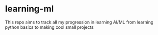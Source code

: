 # learning-ml

This repo aims to track all my progression in learning AI/ML from learning python basics to making cool small projects
